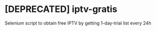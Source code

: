 # [DEPRECATED] iptv-gratis
Selenium script to obtain free IPTV by getting 1-day-trial list every 24h
